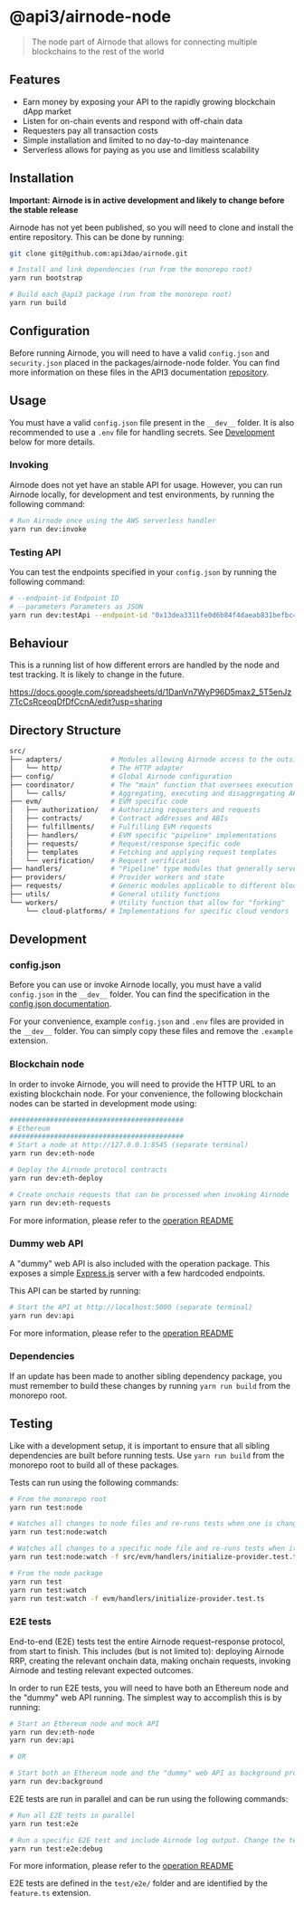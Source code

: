 # @api3/airnode-node

> The node part of Airnode that allows for connecting multiple blockchains to the rest of the world

## Features

- Earn money by exposing your API to the rapidly growing blockchain dApp market
- Listen for on-chain events and respond with off-chain data
- Requesters pay all transaction costs
- Simple installation and limited to no day-to-day maintenance
- Serverless allows for paying as you use and limitless scalability

## Installation

**Important: Airnode is in active development and likely to change before the stable release**

Airnode has not yet been published, so you will need to clone and install the entire repository. This can be done by
running:

```sh
git clone git@github.com:api3dao/airnode.git

# Install and link dependencies (run from the monorepo root)
yarn run bootstrap

# Build each @api3 package (run from the monorepo root)
yarn run build
```

## Configuration

Before running Airnode, you will need to have a valid `config.json` and `security.json` placed in the
packages/airnode-node folder. You can find more information on these files in the API3 documentation
[repository](https://github.com/api3dao/api3-docs).

## Usage

You must have a valid `config.json` file present in the `__dev__` folder. It is also recommended to use a `.env` file
for handling secrets. See [Development](#Development) below for more details.

### Invoking

Airnode does not yet have an stable API for usage. However, you can run Airnode locally, for development and test
environments, by running the following command:

```sh
# Run Airnode once using the AWS serverless handler
yarn run dev:invoke
```

### Testing API

You can test the endpoints specified in your `config.json` by running the following command:

```sh
# --endpoint-id Endpoint ID
# --parameters Parameters as JSON
yarn run dev:testApi --endpoint-id "0x13dea3311fe0d6b84f4daeab831befbc49e19e6494c41e9e065a09c3c68f43b6" --parameters '{"from": "EUR"}'
```

## Behaviour

This is a running list of how different errors are handled by the node and test tracking. It is likely to change in the
future.

https://docs.google.com/spreadsheets/d/1DanVn7WyP96D5max2_5T5enJz7TcCsRceoqDfDfCcnA/edit?usp=sharing

## Directory Structure

```sh
src/
├── adapters/            # Modules allowing Airnode access to the outside world
│   └── http/            # The HTTP adapter
├── config/              # Global Airnode configuration
├── coordinator/         # The "main" function that oversees execution and state
│   └── calls/           # Aggregating, executing and disaggregating API calls
├── evm/                 # EVM specific code
│   ├── authorization/   # Authorizing requesters and requests
│   ├── contracts/       # Contract addresses and ABIs
│   ├── fulfillments/    # Fulfilling EVM requests
│   ├── handlers/        # EVM specific "pipeline" implementations
│   ├── requests/        # Request/response specific code
│   ├── templates        # Fetching and applying request templates
│   └── verification/    # Request verification
├── handlers/            # "Pipeline" type modules that generally serve as entry points
├── providers/           # Provider workers and state
├── requests/            # Generic modules applicable to different blockchains
├── utils/               # General utility functions
└── workers/             # Utility function that allow for "forking"
    └── cloud-platforms/ # Implementations for specific cloud vendors
```

## Development

### config.json

Before you can use or invoke Airnode locally, you must have a valid `config.json` in the `__dev__` folder. You can find
the specification in the
[config.json documentation](https://docs.api3.org/airnode/v0.2/reference/deployment-files/config-json.html).

For your convenience, example `config.json` and `.env` files are provided in the `__dev__` folder. You can simply copy
these files and remove the `.example` extension.

### Blockchain node

In order to invoke Airnode, you will need to provide the HTTP URL to an existing blockchain node. For your convenience,
the following blockchain nodes can be started in development mode using:

```sh
###########################################
# Ethereum
###########################################
# Start a node at http://127.0.0.1:8545 (separate terminal)
yarn run dev:eth-node

# Deploy the Airnode protocol contracts
yarn run dev:eth-deploy

# Create onchain requests that can be processed when invoking Airnode
yarn run dev:eth-requests
```

For more information, please refer to the
[operation README](https://github.com/api3dao/airnode/blob/master/packages/airnode-operation/README.md)

### Dummy web API

A "dummy" web API is also included with the operation package. This exposes a simple
[Express.js](https://github.com/expressjs/express) server with a few hardcoded endpoints.

This API can be started by running:

```sh
# Start the API at http://localhost:5000 (separate terminal)
yarn run dev:api
```

For more information, please refer to the
[operation README](https://github.com/api3dao/airnode/blob/master/packages/airnode-operation/README.md)

### Dependencies

If an update has been made to another sibling dependency package, you must remember to build these changes by running
`yarn run build` from the monorepo root.

## Testing

Like with a development setup, it is important to ensure that all sibling dependencies are built before running tests.
Use `yarn run build` from the monorepo root to build all of these packages.

Tests can run using the following commands:

```sh
# From the monorepo root
yarn run test:node

# Watches all changes to node files and re-runs tests when one is changed
yarn run test:node:watch

# Watches all changes to a specific node file and re-runs tests when it is changed
yarn run test:node:watch -f src/evm/handlers/initialize-provider.test.ts

# From the node package
yarn run test
yarn run test:watch
yarn run test:watch -f evm/handlers/initialize-provider.test.ts
```

### E2E tests

End-to-end (E2E) tests test the entire Airnode request–response protocol, from start to finish. This includes (but is
not limited to): deploying Airnode RRP, creating the relevant onchain data, making onchain requests, invoking Airnode
and testing relevant expected outcomes.

In order to run E2E tests, you will need to have both an Ethereum node and the "dummy" web API running. The simplest way
to accomplish this is by running:

```sh
# Start an Ethereum node and mock API
yarn run dev:eth-node
yarn run dev:api

# OR

# Start both an Ethereum node and the "dummy" web API as background processes
yarn run dev:background
```

E2E tests are run in parallel and can be run using the following commands:

```sh
# Run all E2E tests in parallel
yarn run test:e2e

# Run a specific E2E test and include Airnode log output. Change the test in package.json
yarn run test:e2e:debug
```

For more information, please refer to the
[operation README](https://github.com/api3dao/airnode/blob/master/packages/airnode-operation/README.md)

E2E tests are defined in the `test/e2e/` folder and are identified by the `feature.ts` extension.
